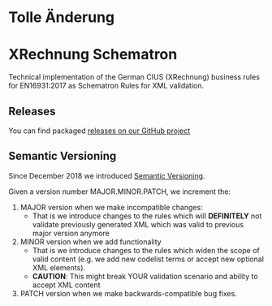 
# Tolle Änderung

# XRechnung Schematron

Technical implementation of the German CIUS (XRechnung) business rules for EN16931:2017 as Schematron Rules for XML validation.

## Releases

You can find packaged [releases on our GitHub project](https://github.com/itplr-kosit/xrechnung-schematron/releases)

## Semantic Versioning

Since December 2018 we introduced [Semantic Versioning](https://semver.org/spec/v2.0.0.html).

Given a version number MAJOR.MINOR.PATCH, we increment the:

1. MAJOR version when we make incompatible changes:
    * That is we introduce changes to the rules which will **DEFINITELY** not validate previously generated XML which was valid to previous major version anymore
1. MINOR version when we add functionality
    * That is we introduce changes to the rules which widen the scope of valid content (e.g. we add new codelist terms or accept new optional XML elements).
    * **CAUTION**: This might break YOUR validation scenario and ability to accept XML content
1. PATCH version when we make backwards-compatible bug fixes.
